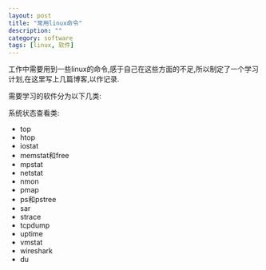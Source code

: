 ```yaml
---
layout: post
title: "常用linux命令"
description: ""
category: software
tags: [linux, 软件]
---
```


工作中需要用到一些linux的命令,感于自己在这些方面的不足,所以制定了一个学习计划,在这里写上几篇博客,以作记录.

需要学习的软件分为以下几类:

系统状态查看类:

  * top
  * htop
  * iostat
  * memstat和free
  * mpstat
  * netstat
  * nmon
  * pmap
  * ps和pstree
  * sar
  * strace
  * tcpdump
  * uptime
  * vmstat
  * wireshark
  * du




